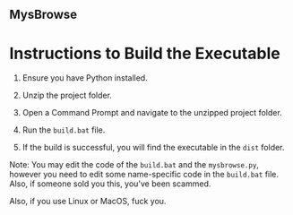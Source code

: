 ## MysBrowse

# Instructions to Build the Executable

1. Ensure you have Python installed.

2. Unzip the project folder.

3. Open a Command Prompt and navigate to the unzipped project folder.

4. Run the `build.bat` file.

5. If the build is successful, you will find the executable in the `dist` folder.

Note: You may edit the code of the `build.bat` and the `mysbrowse.py`, however you need to edit some name-specific code in the `build.bat` file. Also, if someone sold you this, you've been scammed.

Also, if you use Linux or MacOS, fuck you.
